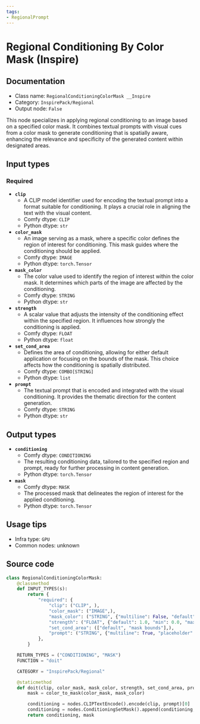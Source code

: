 ```yaml
---
tags:
- RegionalPrompt
---
```


# Regional Conditioning By Color Mask (Inspire)
## Documentation
- Class name: `RegionalConditioningColorMask __Inspire`
- Category: `InspirePack/Regional`
- Output node: `False`

This node specializes in applying regional conditioning to an image based on a specified color mask. It combines textual prompts with visual cues from a color mask to generate conditioning that is spatially aware, enhancing the relevance and specificity of the generated content within designated areas.
## Input types
### Required
- **`clip`**
    - A CLIP model identifier used for encoding the textual prompt into a format suitable for conditioning. It plays a crucial role in aligning the text with the visual content.
    - Comfy dtype: `CLIP`
    - Python dtype: `str`
- **`color_mask`**
    - An image serving as a mask, where a specific color defines the region of interest for conditioning. This mask guides where the conditioning should be applied.
    - Comfy dtype: `IMAGE`
    - Python dtype: `torch.Tensor`
- **`mask_color`**
    - The color value used to identify the region of interest within the color mask. It determines which parts of the image are affected by the conditioning.
    - Comfy dtype: `STRING`
    - Python dtype: `str`
- **`strength`**
    - A scalar value that adjusts the intensity of the conditioning effect within the specified region. It influences how strongly the conditioning is applied.
    - Comfy dtype: `FLOAT`
    - Python dtype: `float`
- **`set_cond_area`**
    - Defines the area of conditioning, allowing for either default application or focusing on the bounds of the mask. This choice affects how the conditioning is spatially distributed.
    - Comfy dtype: `COMBO[STRING]`
    - Python dtype: `list`
- **`prompt`**
    - The textual prompt that is encoded and integrated with the visual conditioning. It provides the thematic direction for the content generation.
    - Comfy dtype: `STRING`
    - Python dtype: `str`
## Output types
- **`conditioning`**
    - Comfy dtype: `CONDITIONING`
    - The resulting conditioning data, tailored to the specified region and prompt, ready for further processing in content generation.
    - Python dtype: `torch.Tensor`
- **`mask`**
    - Comfy dtype: `MASK`
    - The processed mask that delineates the region of interest for the applied conditioning.
    - Python dtype: `torch.Tensor`
## Usage tips
- Infra type: `GPU`
- Common nodes: unknown


## Source code
```python
class RegionalConditioningColorMask:
    @classmethod
    def INPUT_TYPES(s):
        return {
            "required": {
                "clip": ("CLIP", ),
                "color_mask": ("IMAGE",),
                "mask_color": ("STRING", {"multiline": False, "default": "#FFFFFF"}),
                "strength": ("FLOAT", {"default": 1.0, "min": 0.0, "max": 10.0, "step": 0.01}),
                "set_cond_area": (["default", "mask bounds"],),
                "prompt": ("STRING", {"multiline": True, "placeholder": "prompt"}),
            },
        }

    RETURN_TYPES = ("CONDITIONING", "MASK")
    FUNCTION = "doit"

    CATEGORY = "InspirePack/Regional"

    @staticmethod
    def doit(clip, color_mask, mask_color, strength, set_cond_area, prompt):
        mask = color_to_mask(color_mask, mask_color)

        conditioning = nodes.CLIPTextEncode().encode(clip, prompt)[0]
        conditioning = nodes.ConditioningSetMask().append(conditioning, mask, set_cond_area, strength)[0]
        return conditioning, mask

```
